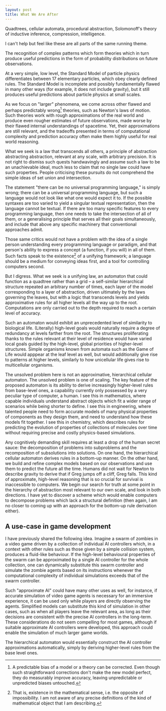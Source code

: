 ```yaml
---
layout: post
title: What We Are After
---
```


Quadtrees, cellular automata, procedural abstraction, Solomonoff's theory of inductive inference, compression, intelligence.

I can't help but feel like these are all parts of the same running theme.

The recognition of complex patterns which form theories which in turn produce useful predictions in the form of probability distributions on future observations.

At a very simple, low level, the Standard Model of particle physics differentiates between 17 elementary particles, which obey clearly defined rules. The Standard Model is incomplete and possibly fundamentally flawed in many other ways (for example, it does not include gravity), but it still produces useful predictions about particle physics at small scales.

As we focus on "larger" phenomena, we come across other flawed and perhaps predictably wrong[^predictably-wrong] theories, such as Newton's laws of motion. Such theories work with rough approximations of the real world and produce even rougher estimates of future observations, made worse by their flawed internal understandings of spacetime. Yet, their approximations are still relevant, and the tradeoffs presented in terms of computational complexity and prediction accuracy often make them highly useful for real world reasoning.

What we seek is a law that transcends all others, a principle of abstraction abstracting abstraction, relevant at any scale, with arbitrary precision. It is not right to dismiss such quests handwavingly and assume such a law to be an unachievable ideal, much less to claim that no single law could have such properties. People criticising these pursuits do not comprehend the simple ideas of set union and intersection.

The statement "there can be no universal programming language," is simply wrong; there can be a universal programming language, but such a language would not look like what one would expect it to. If the possible syntaxes are too varied to yield a singular textual representation, then the language cannot be textual. If there are too many specific features to every programming language, then one needs to take the intersection of all of them, or a generalising principle that serves all their goals simultaneously, and include that above any specific machinery that conventional approaches admit.

Those same critics would not have a problem with the idea of a single person understanding every programming language or paradigm, and that person's ability to express a concept (a function, if you will) in all of them. Such facts speak to the existence[^mathematical-existence] of a unifying framework; a language should be a medium for conveying ideas first, and a tool for controlling computers second.

But I digress. What we seek is a unifying law, an automaton that could function as a quadtree rather than a grid – a self-similar hierarchical structure repeated an arbitrary number of times, each layer of the model corresponding to a layer of abstraction, driven ultimately by the laws governing the leaves, but with a logic that transcends levels and yields approximative rules for all higher levels all the way up to the root. Computations are only carried out to the depth required to reach a certain level of accuracy.

Such an automaton would exhibit an unprecedented level of similarity to biological life. (Literally) high-level goals would naturally require a degree of redundancy at levels farther from the root. The structures proliferating thanks to the rules relevant at their level of residence would have varied local goals guided by the high-level, global priorities of higher-level structures. Simple organisms known from automata such as the Game of Life would apppear at the leaf level as well, but would additionally give rise to patterns at higher levels, similarly to how unicellular life gives rise to multicellular organisms.

The unsolved problem here is not an approximative, hierarchical cellular automaton. The unsolved problem is one of scaling. The key feature of the proposed automaton is its ability to derive increasingly higher-level rules from base-level ones, a capability currently only possessed by a very peculiar type of computer, a human. I see this in mathematics, where capable individuals understand abstract objects which fit a wider range of scenarios while being shorter to define. I see this in engineering, where talented people need to form accurate models of many physical properties of components as they design them, and need to understand how these models fit together. I see this in chemistry, which describes rules for predicting the evolution of properties of collections of molecules over time without requiring precise and costly physics-based simulations.

Any cognitively demanding skill requires at least a drop of the human secret sauce: the decomposition of problems into subproblems and the recomposition of subsolutions into solutions. On one hand, the hierarchical cellular automaton derives rules in a bottom-up manner. On the other hand, we build and refine complex models based on our observations and use them to predict the future all the time. Humans did not wait for Newton to describe gravity to derive that if Greg jumps off a cliff, Greg falls. This kind of approximate, high-level reasoning that is so crucial for survival is inaccessible to computers. We begin our search for truth at some point in the hierarchy of abstraction most relevant to our own scale, and look in both directions. I have yet to discover a scheme which would enable computers to decompose problems which lack a structural definition (then again, I am no closer to coming up with an approach for the bottom-up rule derivation either).

## A use-case in game development
I have previously shared the following idea. Imagine a swarm of zombies in a video game driven by a collection of individual AI controllers which, in a context with other rules such as those given by a simple collision system, produces a fluid-like behaviour. If the high-level behavioural properties of the swarm can be approximated by a single AI controller for the whole collection, one can dynamically substitute this swarm controller and simulate the zombie agents based on its instructions whenever the computational complexity of individual simulations exceeds that of the swarm controller.

Such "approximate AI" could have many other uses as well, for instance, if accurate simulation of video game agents is necessary for an immersive experience, it can be used only while players are directly observing the agents. Simplified models can substitute this kind of simulation in other cases, such as when all players leave the relevant area, as long as their decisions are consistent with the precise AI controllers in the long-term. These considerations do not seem compelling for most games, although if suitable approximate AI controllers were developed, this approach could enable the simulation of much larger game worlds.

The hierarchical automaton would essentially construct the AI controller approximations automatically, simply by deriving higher-level rules from the base level ones.



[^predictably-wrong]: A predictable bias of a model or a theory can be corrected. Even though such straightforward corrections don't make the new model perfect, they do measurably improve accuracy, leaving unpredictable or unpredicted biases untouched.
[^mathematical-existence]: That is, existence in the mathematical sense, i.e. the opposite of impossibility. I am not aware of any precise definitions of the kind of mathematical object that I am describing.
